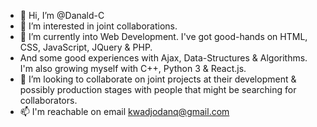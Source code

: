 - 👋 Hi, I’m @Danald-C
- 👀 I’m interested in joint collaborations.
- 🌱 I’m currently into Web Development. I've got good-hands on HTML, CSS, JavaScript, JQuery & PHP.
- And some good experiences with Ajax, Data-Structures & Algorithms. I'm also growing myself with C++, Python 3 & React.js.
- 💞️ I’m looking to collaborate on joint projects at their development & possibly production stages with people that might be searching for collaborators.
- 📫 I'm reachable on email kwadjodanq@gmail.com

<!---
Danald-C/Danald-C is a ✨ special ✨ repository because its `README.md` (this file) appears on your GitHub profile.
You can click the Preview link to take a look at your changes.
--->
